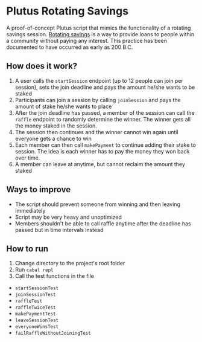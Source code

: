 # Plutus Rotating Savings
A proof-of-concept Plutus script that mimics the functionality of a rotating savings session. [Rotating savings](https://www.investopedia.com/terms/r/rotating-credit-and-savings-association.asp#:~:text=A%20rotating%20savings%20and%20credit%20association%20(ROSCA)%20is%20a%20group,the%20funds%20at%20each%20meeting) is a way to provide loans to people within a community without paying any interest. This practice has been documented to have occurred as early as 200 B.C.

## How does it work?
1. A user calls the `startSession` endpoint (up to 12 people can join per session), sets the join deadline and pays the amount he/she wants to be staked
2. Participants can join a session by calling `joinSession` and pays the amount of stake he/she wants to place
3. After the join deadline has passed, a member of the session can call the `raffle` endpoint to randomly determine the winner. The winner gets all the money staked in the session.
4. The session then continues and the winner cannot win again until everyone gets a chance to win
5. Each member can then call `makePayment` to continue adding their stake to session. The idea is each winner has to pay the money they won back over time.
6. A member can leave at anytime, but cannot reclaim the amount they staked

## Ways to improve
- The script should prevent someone from winning and then leaving immediately
- Script may be very heavy and unoptimized
- Members shouldn't be able to call raffle anytime after the deadline has passed but in time intervals instead

## How to run
1. Change directory to the project's root folder
2. Run `cabal repl`
3. Call the test functions in the file
- `startSessionTest`
- `joinSessionTest`
- `raffleTest`
- `raffleTwiceTest`
- `makePaymentTest`
- `leaveSessionTest`
- `everyoneWinsTest`
- `failRaffleWithoutJoiningTest`
